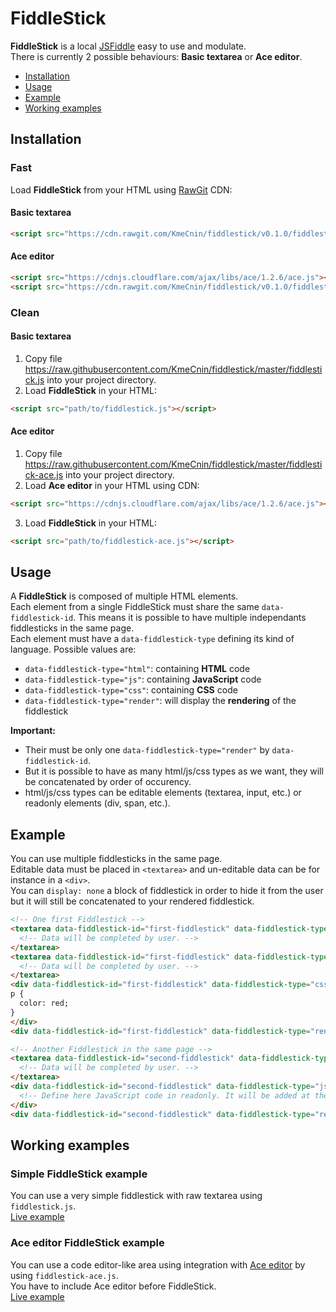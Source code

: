 # FiddleStick
**FiddleStick** is a local [JSFiddle](https://jsfiddle.net/) easy to use and modulate.  
There is currently 2 possible behaviours: **Basic textarea** or **Ace editor**.

- [Installation](#installation)
- [Usage](#usage)
- [Example](#example)
- [Working examples](#working-examples)

## Installation

### Fast
Load **FiddleStick** from your HTML using [RawGit](https://rawgit.com/) CDN:

#### Basic textarea
```html
<script src="https://cdn.rawgit.com/KmeCnin/fiddlestick/v0.1.0/fiddlestick.js"></script>
```

#### Ace editor
```html
<script src="https://cdnjs.cloudflare.com/ajax/libs/ace/1.2.6/ace.js"></script>
<script src="https://cdn.rawgit.com/KmeCnin/fiddlestick/v0.1.0/fiddlestick-ace.js"></script>
```

### Clean

#### Basic textarea
1. Copy file https://raw.githubusercontent.com/KmeCnin/fiddlestick/master/fiddlestick.js into your project directory.
2. Load **FiddleStick** in your HTML:
```html
<script src="path/to/fiddlestick.js"></script>
```

#### Ace editor
1. Copy file https://raw.githubusercontent.com/KmeCnin/fiddlestick/master/fiddlestick-ace.js into your project directory.
2. Load **Ace editor** in your HTML using CDN:
```html
<script src="https://cdnjs.cloudflare.com/ajax/libs/ace/1.2.6/ace.js"></script>
```
3. Load **FiddleStick** in your HTML:
```html
<script src="path/to/fiddlestick-ace.js"></script>
```

## Usage
A **FiddleStick** is composed of multiple HTML elements.  
Each element from a single FiddleStick must share the same `data-fiddlestick-id`. This means it is possible to have multiple independants fiddlesticks in the same page.  
Each element must have a `data-fiddlestick-type` defining its kind of language. Possible values are:  
- `data-fiddlestick-type="html"`: containing **HTML** code
- `data-fiddlestick-type="js"`: containing **JavaScript** code
- `data-fiddlestick-type="css"`: containing **CSS** code
- `data-fiddlestick-type="render"`: will display the **rendering** of the fiddlestick  

**Important:**
- Their must be only one `data-fiddlestick-type="render"` by `data-fiddlestick-id`.
- But it is possible to have as many html/js/css types as we want, they will be concatenated by order of occurency.
- html/js/css types can be editable elements (textarea, input, etc.) or readonly elements (div, span, etc.).

## Example
You can use multiple fiddlesticks in the same page.  
Editable data must be placed in `<textarea>` and un-editable data can be for instance in a `<div>`.  
You can `display: none` a block of fiddlestick in order to hide it from the user but it will still be concatenated to your rendered fiddlestick.  
```html
<!-- One first Fiddlestick -->
<textarea data-fiddlestick-id="first-fiddlestick" data-fiddlestick-type="html">
  <!-- Data will be completed by user. -->
</textarea>
<textarea data-fiddlestick-id="first-fiddlestick" data-fiddlestick-type="js">
  <!-- Data will be completed by user. -->
</textarea>
<div data-fiddlestick-id="first-fiddlestick" data-fiddlestick-type="css">
p {
  color: red;
}
</div>
<div data-fiddlestick-id="first-fiddlestick" data-fiddlestick-type="render"></div>

<!-- Another Fiddlestick in the same page -->
<textarea data-fiddlestick-id="second-fiddlestick" data-fiddlestick-type="js">
  <!-- Data will be completed by user. -->
</textarea>
<div data-fiddlestick-id="second-fiddlestick" data-fiddlestick-type="js">
  <!-- Define here JavaScript code in readonly. It will be added at the end of the previous code then rendered. -->
</div>
<div data-fiddlestick-id="second-fiddlestick" data-fiddlestick-type="render"></div>
```

## Working examples
### Simple FiddleStick example
You can use a very simple fiddlestick with raw textarea using `fiddlestick.js`.  
[Live example](https://kmecnin.github.io/fiddlestick/example/simple)
### Ace editor FiddleStick example
You can use a code editor-like area using integration with [Ace editor](https://ace.c9.io/) by using `fiddlestick-ace.js`.  
You have to include Ace editor before FiddleStick.  
[Live example](https://kmecnin.github.io/fiddlestick/example/mrhankey)
